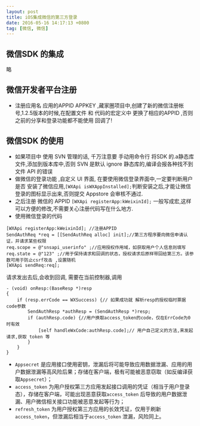 ```yaml
---
layout: post
title: iOS集成微信的第三方登录
date: 2016-05-16 14:17:13 +0800
tag: [微信, 微信]
---
```


## 微信SDK 的集成
略 

## 微信开发者平台注册

* 注册应用名 应用的APPID APPKEY ,藏家圈项目中,创建了新的微信注册帐号,1.2.5版本的时候,在配置文件 和 代码的宏定义中 更换了相应的APPID ,否则之前的分享和登录功能都不能使用 回调了!


## 微信SDK 的使用

* 如果项目中 使用 SVN 管理的话, 千万注意要 手动用命令行 将SDK 的.a静态库文件,添加到版本库中,否则 SVN 是默认 ignore 静态库的,编译会报各种找不到文件 API 的错误
* 做微信的登录功能 ,自定义 UI 界面, 在要使用微信登录界面中,一定要判断用户 是否 安装了微信应用,```[WXApi isWXAppInstalled];```判断安装之后,才能让微信登录的图标显示出来,否则提交 Appstore 会审核不通过.
* 之后注册 微信的 APPID ```[WXApi registerApp:kWeixinId];``` 一般写成宏,这样可以方便的修改,不需要关心注册代码写在什么地方.
* 使用微信登录的代码


``` objc
[WXApi registerApp:kWeixinId]; //注册APPID
SendAuthReq *req = [[SendAuthReq alloc] init];//第三方程序要向微信申请认证，并请求某些权限
req.scope = @"snsapi_userinfo" ;//应用授权作用域，如获取用户个人信息则填写
req.state = @"123" ;//用于保持请求和回调的状态，授权请求后原样带回给第三方。该参数可用于防止csrf攻击 ,设置随机
[WXApi sendReq:req];
```
请求发出去后,会收到回调, 需要在当前控制器,调用 

``` objc
- (void) onResp:(BaseResp *)resp
{
    if (resp.errCode == WXSuccess) {// 如果成功就 解析resp的授权临时票据code参数
        SendAuthResp *authResp = (SendAuthResp *)resp;
        if (authResp.code) {//用户换取access_token的code，仅在ErrCode为0时有效
            [self handleWxCode:authResp.code];// 用户自己定义的方法,来发起请求,获取 token 等
        }
    }
}
```

* `Appsecret` 是应用接口使用密钥，泄漏后将可能导致应用数据泄漏、应用的用户数据泄漏等高风险后果；存储在客户端，极有可能被恶意窃取（如反编译获取`Appsecret`）；
* `access_token` 为用户授权第三方应用发起接口调用的凭证（相当于用户登录态），存储在客户端，可能出现恶意获取`access_token` 后导致的用户数据泄漏、用户微信相关接口功能被恶意发起等行为；
* `refresh_token` 为用户授权第三方应用的长效凭证，仅用于刷新`access_token`，但泄漏后相当于`access_token` 泄漏，风险同上。


